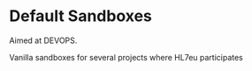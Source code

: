 # Default Sandboxes

Aimed at DEVOPS.

Vanilla sandboxes for several projects where HL7eu participates

